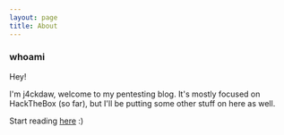 ```yaml
---
layout: page
title: About
---
```




### [](#header-3)whoami

Hey!

I'm <kw>j4ckdaw</kw>, welcome to my pentesting blog. It's mostly focused on HackTheBox (so far), but I'll be putting some other stuff on here as well.

Start reading [here](archive) :)

